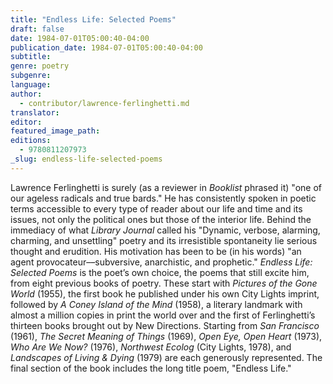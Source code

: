 ```yaml
---
title: "Endless Life: Selected Poems"
draft: false
date: 1984-07-01T05:00:40-04:00
publication_date: 1984-07-01T05:00:40-04:00
subtitle:
genre: poetry
subgenre:
language:
author:
  - contributor/lawrence-ferlinghetti.md
translator:
editor:
featured_image_path:
editions:
  - 9780811207973
_slug: endless-life-selected-poems
---
```


Lawrence Ferlinghetti is surely (as a reviewer in _Booklist_ phrased it) "one of our ageless radicals and true bards." He has consistently spoken in poetic terms accessible to every type of reader about our life and time and its issues, not only the political ones but those of the interior life. Behind the immediacy of what _Library Journal_ called his "Dynamic, verbose, alarming, charming, and unsettling" poetry and its irresistible spontaneity lie serious thought and erudition. His motivation has been to be (in his words) "an agent provocateur––subversive, anarchistic, and prophetic." _Endless Life: Selected Poems_ is the poet’s own choice, the poems that still excite him, from eight previous books of poetry. These start with _Pictures of the Gone World_ (1955), the first book he published under his own City Lights imprint, followed by _A Coney Island of the Mind_ (1958), a literary landmark with almost a million copies in print the world over and the first of Ferlinghetti’s thirteen books brought out by New Directions. Starting from _San Francisco_ (1961), _The Secret Meaning of Things_ (1969), _Open Eye, Open Heart_ (1973), _Who Are We Now?_ (1976), _Northwest Ecolog_ (City Lights, 1978), and _Landscapes of Living & Dying_ (1979) are each generously represented. The final section of the book includes the long title poem, "Endless Life."

